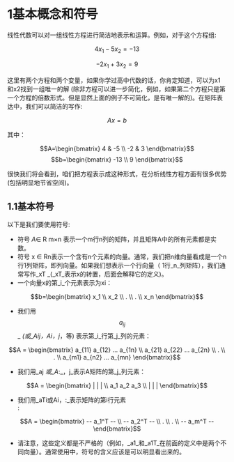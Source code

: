 # 1基本概念和符号

线性代数可以对一组线性方程进行简洁地表示和运算。例如，对于这个方程组:

$$4x_1 - 5x_2= -13$$

$$-2x_1 + 3x_2 = 9$$

这里有两个方程和两个变量，如果你学过高中代数的话，你肯定知道，可以为x1 和x2找到一组唯一的解 \(除非方程可以进一步简化，例如，如果第二个方程只是第一个方程的倍数形式。但是显然上面的例子不可简化，是有唯一解的\)。在矩阵表达中，我们可以简洁的写作:

$$Ax = b$$

其中：

$$A=\begin{bmatrix}
   4 & -5 \\
   -2 & 3
\end{bmatrix}$$             $$b=\begin{bmatrix}
   -13  \\
   9
\end{bmatrix}$$

很快我们将会看到，咱们把方程表示成这种形式，在分析线性方程方面有很多优势\(包括明显地节省空间\)。

## 1.1基本符号

以下是我们要使用符号:

* 符号
  _A_∈ R m×n
  表示一个m行n列的矩阵，并且矩阵A中的所有元素都是实数。
* 符号
  x ∈ Rn表示一个含有n个元素的向量。通常，我们把n维向量看成是一个n行1列矩阵，即列向量。如果我们想表示一个行向量（
  1行_n_列矩阵），我们通常写作_xT _\(_xT_表示x的转置，后面会解释它的定义\)。
* 一个向量x的第_i_个元素表示为xi：

$$b=\begin{bmatrix}
   x_1  \\
   x_2  \\
     . \\
     . \\
   x_n
\end{bmatrix}$$

* 我们用$$a_{ij}$$_ _\(或_Aij，Ai，j_，等\) 表示第_i_行第_j_列的元素：

$$A = \begin{bmatrix}
   a_{11} a_{12} ... a_{1n}  \\
   a_{21} a_{22} ... a_{2n}  \\
     . \\
     . \\
   a_{m1} a_{n2} ... a_{mn}
\end{bmatrix}$$

* 我们用_aj _或_A_:_，j_表示A矩阵的第_j_列元素：

$$A = \begin{bmatrix}
  |    |   | \\
  a_1 a_2 a_3 \\
   |   |   |
\end{bmatrix}$$

* 我们用_aTi或Ai，:_表示矩阵的第i行元素  
  :

$$A = \begin{bmatrix}
  -- a_1^T -- \\
  -- a_2^T -- \\
     . \\
     . \\
   -- a_m^T --
\end{bmatrix}$$

* 请注意，这些定义都是不严格的（例如，_a1_和_a1T_在前面的定义中是两个不同向量）。通常使用中，符号的含义应该是可以明显看出来的。




